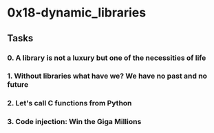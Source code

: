 # 0x18-dynamic_libraries

## Tasks

### 0. A library is not a luxury but one of the necessities of life

### 1. Without libraries what have we? We have no past and no future

### 2. Let's call C functions from Python

### 3. Code injection: Win the Giga Millions
